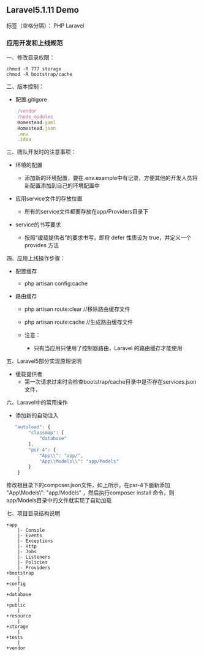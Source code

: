 ## Laravel5.1.11 Demo

标签（空格分隔）： PHP Laravel

### 应用开发和上线规范
一、修改目录权限：

    chmod -R 777 storage
    chmod -R bootstrap/cache


二、版本控制：

* 配置.gitigore

```javascript
    /vendor
    /node_modules
    Homestead.yaml
    Homestead.json
    .env
    .idea
```

三、团队开发时的注意事项：

* 环境的配置
    * 添加新的环境配置，要在.env.example中有记录，方便其他的开发人员将新配置添加到自己的环境配置中

* 应用service文件的存放位置
    * 所有的service文件都要存放在app/Providers目录下

* service的书写要求
   * 按照“缓载提供者”的要求书写，即将 defer 性质设为 true，并定义一个 provides 方法


四、应用上线操作步骤：

* 配置缓存
    * php artisan config:cache

* 路由缓存
    * php artisan route:clear //移除路由缓存文件

    * php artisan route:cache //生成路由缓存文件

    * 注意：
        * 只有当应用只使用了控制器路由，Laravel 的路由缓存才能使用


五、Laravel5部分实现原理说明

* 缓载提供者
    * 第一次请求过来时会检查bootstrap/cache目录中是否存在services.json文件，

六、Laravel中的常用操作

* 添加新的自动注入

```javascript
   "autoload": {
        "classmap": [
            "database"
        ],
        "psr-4": {
            "App\\": "app/",
            "App\\Models\\": "app/Models"
        }
    }
```
修改根目录下的composer.json文件，如上所示，在psr-4下面新添加 "App\\Models\\": "app/Models" ，然后执行composer install 命令，则app/Models目录中的文件就实现了自动加载

七、项目目录结构说明

    +app
        |- Console
        |- Events
        |- Exceptions
        |- Http
        |- Jobs
        |- Listeners
        |- Policies
        |- Providers
    +bootstrap
        |
    +config
        |
    +database
        |
    +public
        |
    +resource
        |
    +storage
        |
    +tests
        |
    +vendor
